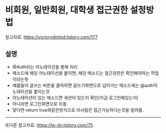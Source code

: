 비회원, 일반회원, 대학생 접근권한 설정방법
============================================

참고자료: https://victorydntmd.tistory.com/177

설명
-------------------------------
- @Auth라는 어노테이션을 통해 처리
- 메소드에 해당 어노테이션을 붙이면, 해당 메소드는 접근권한은 확인해야하는 작업이라는뜻
- 예를들어 글쓰는 버튼을 클릭하면 글쓰기화면으로 넘어가는 메소드에는 @auth어노테이션을 붙이는것
- 어노테이션이 있는 메소드면 세션이 있는지 확인(지금 로그인해있는지)
- 아니라면 로그인화면으로 이동.
- 맞다면 return true와같은방식으로 이사람은 접근가능하다는것을 알려줌.


----------------------------------------------
또다른 참고자료: https://to-dy.tistory.com/75
